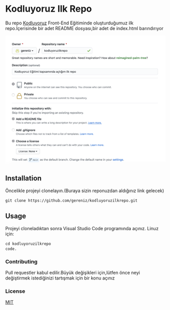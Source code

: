 # Kodluyoruz Ilk Repo

Bu repo [Kodluyoruz](https://www.kodluyoruz.org) Front-End Eğitiminde oluşturduğumuz ilk repo.İçerisinde bir adet README dosyası,bir adet de index.html barındırıyor

![repophoto](repo.png)

## Installation
Öncelikle projeyi clonelayın.(Buraya sizin reponuzdan aldığınız link gelecek)

```
git clone https://github.com/gereniz/kodluyoruzilkrepo.git
```

## Usage
Projeyi cloneladıktan sonra Visual Studio Code programında açınız.
Linuz için:
```
cd kodluyoruzilkrepo
code.
```

### Contributing
Pull requestler kabul edilir.Büyük değişikleri için,lütfen önce neyi değiştirmek istediğinizi tartışmak için bir konu açınız

### License

[MIT](https://choosealicense.com/licenses/mit/)


